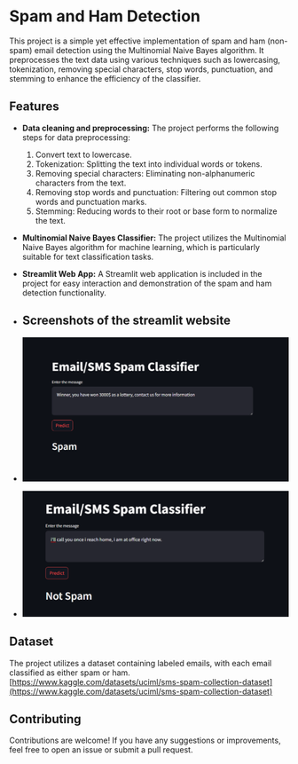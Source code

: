 # Spam and Ham Detection

This project is a simple yet effective implementation of spam and ham (non-spam) email detection using the Multinomial Naive Bayes algorithm. It preprocesses the text data using various techniques such as lowercasing, tokenization, removing special characters, stop words, punctuation, and stemming to enhance the efficiency of the classifier.

## Features

- **Data cleaning and preprocessing:** The project performs the following steps for data preprocessing:
  1. Convert text to lowercase.
  2. Tokenization: Splitting the text into individual words or tokens.
  3. Removing special characters: Eliminating non-alphanumeric characters from the text.
  4. Removing stop words and punctuation: Filtering out common stop words and punctuation marks.
  5. Stemming: Reducing words to their root or base form to normalize the text.

- **Multinomial Naive Bayes Classifier:** The project utilizes the Multinomial Naive Bayes algorithm for machine learning, which is particularly suitable for text classification tasks.

- **Streamlit Web App:** A Streamlit web application is included in the project for easy interaction and demonstration of the spam and ham detection functionality.
- ## Screenshots of the streamlit website
- ![spam](https://github.com/rishitdass/SpamHamclassification/blob/main/Screenshot%202024-05-01%20141110.png)
- ![ham](https://github.com/rishitdass/SpamHamclassification/blob/main/Screenshot%202024-05-01%20141152.png)

## Dataset

The project utilizes a dataset containing labeled emails, with each email classified as either spam or ham.
[https://www.kaggle.com/datasets/uciml/sms-spam-collection-dataset](https://www.kaggle.com/datasets/uciml/sms-spam-collection-dataset)

## Contributing

Contributions are welcome! If you have any suggestions or improvements, feel free to open an issue or submit a pull request.
